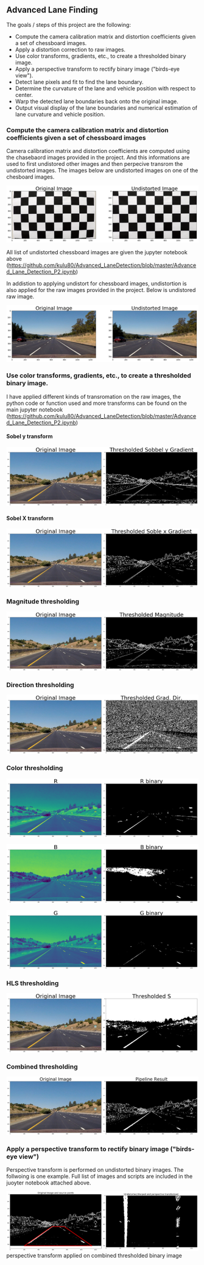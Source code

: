 ## Advanced Lane Finding

The goals / steps of this project are the following:

* Compute the camera calibration matrix and distortion coefficients given a set of chessboard images.
* Apply a distortion correction to raw images.
* Use color transforms, gradients, etc., to create a thresholded binary image.
* Apply a perspective transform to rectify binary image ("birds-eye view").
* Detect lane pixels and fit to find the lane boundary.
* Determine the curvature of the lane and vehicle position with respect to center.
* Warp the detected lane boundaries back onto the original image.
* Output visual display of the lane boundaries and numerical estimation of lane curvature and vehicle position.




### Compute the camera calibration matrix and distortion coefficients given a set of chessboard images

Camera calibration matrix and distortion coefficients are computed using the chasebaord images provided in the project. And this informations are used to first undistored other images and then perpecive transrom the undistorted images. The images below are undistorted images on one of the chesboard images.

![alt text](https://github.com/kulu80/Advanced_LaneDetection/blob/master/undist1.chess.png)



All list of undistorted chessboard images are given the jupyter notebook above (https://github.com/kulu80/Advanced_LaneDetection/blob/master/Advanced_Lane_Detection_P2.ipynb)


In addistion to applying undistort for chessboard images, undistortion is also applied for the raw images provided in the project. Below is undistored raw image.

![alt text](https://github.com/kulu80/Advanced_LaneDetection/blob/master/undist_reall.png)


###  Use color transforms, gradients, etc., to create a thresholded binary image.
I have applied different kinds of transromation on the raw images, the python code or function used and more transforms can be found on the main jupyter notebook (https://github.com/kulu80/Advanced_LaneDetection/blob/master/Advanced_Lane_Detection_P2.ipynb)

#### Sobel y transform 

![alt text](https://github.com/kulu80/Advanced_LaneDetection/blob/master/theshold_soble_y.png)

#### Sobel X transform 
![alt text ](https://github.com/kulu80/Advanced_LaneDetection/blob/master/sobel-x_trans.png)

### Magnitude thresholding
![atl text](https://github.com/kulu80/Advanced_LaneDetection/blob/master/threshold_maginitue.png)

### Direction thresholding

![atl text](https://github.com/kulu80/Advanced_LaneDetection/blob/master/theshold_dir.png)

### Color thresholding 
![alt text](https://github.com/kulu80/Advanced_LaneDetection/blob/master/hls_threshold_R.png)

![alt text](https://github.com/kulu80/Advanced_LaneDetection/blob/master/hls_threshold_B.png)

![alt text](https://github.com/kulu80/Advanced_LaneDetection/blob/master/hls_threshold_G.png)

### HLS thresholding

![alt text](https://github.com/kulu80/Advanced_LaneDetection/blob/master/hls_real_threshold_S.png)


### Combined thresholding

![alt text](https://github.com/kulu80/Advanced_LaneDetection/blob/master/combined_hlsand_soblex.png)


### Apply a perspective transform to rectify binary image ("birds-eye view")

Perspective transform is performed on undistorted binary images. The follwoing is one example. Full list of images and scripts are included in the juoyter notebook attached above. 

![alt text](https://github.com/kulu80/Advanced_LaneDetection/blob/master/combined_hls_soblex%2Bpersp.png)
 perspective transform applied on combined thresholded binary image
 


